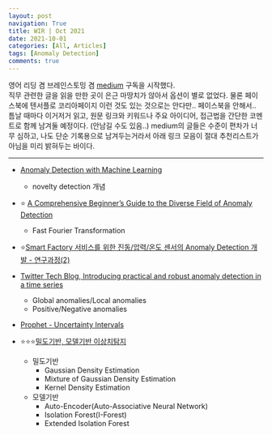 ```yaml
---
layout: post
navigation: True
title: WIR | Oct 2021
date: 2021-10-01
categories: [All, Articles]
tags: [Anomaly Detection]
comments: true
---
```


영어 리딩 겸 브레인스토밍 겸 [medium](https://medium.com/) 구독을 시작했다.  
직무 관련한 글을 읽을 만한 곳이 은근 마땅치가 않아서 옵션이 별로 없었다. 물론 페이스북에 텐서플로 코리아페이지 이런 것도 있는 것으로는 안다만.. 페이스북을 안해서.. 틈날 때마다 이거저거 읽고, 원문 링크와 키워드나 주요 아이디어, 접근법을 간단한 코멘트로 함께 남겨둘 예정이다. (안남길 수도 있음..) medium의 글들은 수준이 편차가 너무 심하고, 나도 단순 기록용으로 남겨두는거라서 아래 링크 모음이 절대 추천리스트가 아님을 미리 밝혀두는 바이다. 

---



- [Anomaly Detection with Machine Learning](https://medium.com/mlearning-ai/anomaly-detection-with-machine-learning-8fa942fb5adc)
	- novelty detection 개념
- ⭐️ [A Comprehensive Beginner’s Guide to the Diverse Field of Anomaly Detection](https://towardsdatascience.com/a-comprehensive-beginners-guide-to-the-diverse-field-of-anomaly-detection-8c818d153995) 
	- Fast Fourier Transformation
- ⭐️[Smart Factory 서비스를 위한 진동/압력/온도 센서의 Anomaly Detection 개발 - 연구과정(2)](https://devocean.sk.com/blog/techBoardDetail.do?page=&query=&ID=163325&searchData=AI+Fellowship&subIndex=&idList=%5B163325%2C+163213%5D)
- [Twitter Tech Blog, Introducing practical and robust anomaly detection in a time series](https://blog.twitter.com/engineering/en_us/a/2015/introducing-practical-and-robust-anomaly-detection-in-a-time-series)
	- Global anomalies/Local anomalies
	- Positive/Negative anomalies
- [Prophet - Uncertainty Intervals](https://facebook.github.io/prophet/docs/uncertainty_intervals.html)

- ⭐️⭐️⭐️[밀도기반, 모델기반 이상치탐지](https://github.com/pilsung-kang/Machine-Learning-Basics-Bflysoft/blob/master/Lecture%2010_Anomaly%20Detection.pdf)
	- 밀도기반
		- Gaussian Density Estimation
		- Mixture of Gaussian Density Estimation
		- Kernel Density Estimation
	- 모델기반
		- Auto-Encoder(Auto-Associative Neural Network)
		- Isolation Forest(I-Forest)
		- Extended Isolation Forest
	